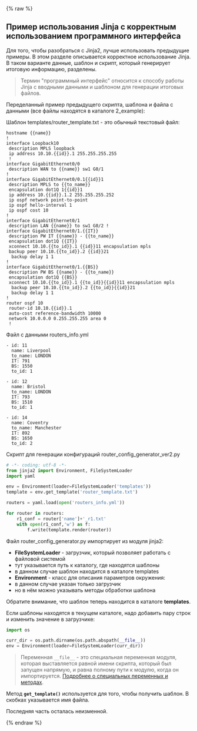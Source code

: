 {% raw %}
## Пример использования Jinja с корректным использованием программного интерфейса

Для того, чтобы разобраться с Jinja2, лучше использовать предыдущие примеры. В этом разделе описывается корректное использование Jinja. В таком варианте данные, шаблон и скрипт, который генерирует итоговую информацию, разделены.

> Термин "программный интерфейс" относится к способу работы Jinja с вводными данными и шаблоном для генерации итоговых файлов. 



Переделанный пример предыдущего скрипта, шаблона и файла с данными (все файлы находятся в каталоге 2_example):

Шаблон templates/router_template.txt - это обычный текстовый файл:
```
hostname {{name}}
!
interface Loopback10
 description MPLS loopback
 ip address 10.10.{{id}}.1 255.255.255.255
 !
interface GigabitEthernet0/0
 description WAN to {{name}} sw1 G0/1
!
interface GigabitEthernet0/0.1{{id}}1
 description MPLS to {{to_name}}
 encapsulation dot1Q 1{{id}}1
 ip address 10.{{id}}.1.2 255.255.255.252
 ip ospf network point-to-point
 ip ospf hello-interval 1
 ip ospf cost 10
!
interface GigabitEthernet0/1
 description LAN {{name}} to sw1 G0/2 !
interface GigabitEthernet0/1.{{IT}}
 description PW IT {{name}} - {{to_name}}
 encapsulation dot1Q {{IT}}
 xconnect 10.10.{{to_id}}.1 {{id}}11 encapsulation mpls
 backup peer 10.10.{{to_id}}.2 {{id}}21
  backup delay 1 1
!
interface GigabitEthernet0/1.{{BS}}
 description PW BS {{name}} - {{to_name}}
 encapsulation dot1Q {{BS}}
 xconnect 10.10.{{to_id}}.1 {{to_id}}{{id}}11 encapsulation mpls
  backup peer 10.10.{{to_id}}.2 {{to_id}}{{id}}21
  backup delay 1 1
!
router ospf 10
 router-id 10.10.{{id}}.1
 auto-cost reference-bandwidth 10000
 network 10.0.0.0 0.255.255.255 area 0
 !
```

Файл с данными routers_info.yml
```
- id: 11
  name: Liverpool
  to_name: LONDON
  IT: 791
  BS: 1550
  to_id: 1

- id: 12
  name: Bristol
  to_name: LONDON
  IT: 793
  BS: 1510
  to_id: 1

- id: 14
  name: Coventry
  to_name: Manchester
  IT: 892
  BS: 1650
  to_id: 2
```


Скрипт для генерации конфигураций router_config_generator_ver2.py
```python
# -*- coding: utf-8 -*-
from jinja2 import Environment, FileSystemLoader
import yaml

env = Environment(loader=FileSystemLoader('templates'))
template = env.get_template('router_template.txt')

routers = yaml.load(open('routers_info.yml'))

for router in routers:
    r1_conf = router['name']+'_r1.txt'
    with open(r1_conf,'w') as f:
        f.write(template.render(router))

```


Файл router_config_generator.py импортирует из модуля jinja2:
* __FileSystemLoader__ - загрузчик, который позволяет работать с файловой системой
 * тут указывается путь к каталогу, где находятся шаблоны
 * в данном случае шаблон находится в каталоге templates
* __Environment__ - класс для описания параметров окружения:
 * в данном случае указан только загрузчик
 * но в нём можно указывать методы обработки шаблона

Обратите внимание, что шаблон теперь находится в каталоге __templates__.

Если шаблоны находятся в текущем каталоге, надо добавить пару строк и изменить значение в загрузчике:
```python
import os

curr_dir = os.path.dirname(os.path.abspath(__file__))
env = Environment(loader=FileSystemLoader(curr_dir))
```

> Переменная ```__file__``` - это специальная переменная модуля, которая выставляется равной имени скрипта, который был запущен напрямую, и равна полному пути к модулю, когда он импортируется. [Подробнее о специальных переменных и методах](../25_additional_info/naming_conventions/underscore_names.md).

Метод __```get_template()```__ используется для того, чтобы получить шаблон. В скобках указывается имя файла.

Последняя часть осталась неизменной.

{% endraw %}
